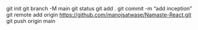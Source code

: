 git init git branch -M main
git status
git add .
git commit -m “add inception”
git remote add origin https://github.com/manojsatwase/Namaste-React.git
git push origin main
 